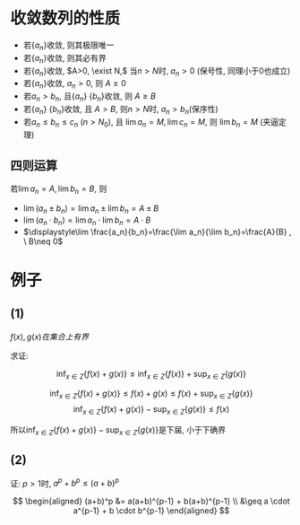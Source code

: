 # 收敛数列的性质

* 若$\{a_n\}$收敛, 则其极限唯一
* 若$\{a_n\}$收敛, 则其必有界
* 若$\{a_n\}$收敛, $A>0, \exist N,$ 当$n>N$时, $a_n>0$ (保号性, 同理小于0也成立)
* 若$\{a_n\}$收敛, $a_n>0$, 则 $A \geq 0$
* 若$a_n > b_n$, 且$\{a_n\} \ \{b_n\}$收敛, 则 $A \geq B$
* 若$\{a_n\} \ \{b_n\}$收敛, 且 $A>B$, 则$n>N$时, $a_n > b_n$(保序性)
* 若$a_n \leq b_n \leq c_n \ (n>N_0)$, 且 $\lim a_n = M, \lim c_n =M$, 则 $\lim b_n = M$ (夹逼定理)

## 四则运算

若$\lim a_n=A, \lim b_n=B$, 则

* $\lim (a_n \pm b_n)=\lim a_n\pm\lim b_n=A\pm B$
* $\lim (a_n \cdot b_n)=\lim a_n\cdot\lim b_n=A\cdot B$
* $\displaystyle\lim \frac{a_n}{b_n}=\frac{\lim a_n}{\lim b_n}=\frac{A}{B} , \ B\neq 0$

# 例子

## (1)

$f(x), g(x)在集合上有界$

求证: 

$$
\inf_{x\in Z}\{f(x)+g(x)\} \leq \inf_{x\in Z}\{f(x)\} + \sup_{x\in Z}\{g(x)\}
$$

$$
\inf_{x\in Z}\{f(x)+g(x)\} \leq f(x) + g(x) \leq f(x) + \sup_{x\in Z}\{g(x)\}
$$
$$
\inf_{x\in Z}\{f(x)+g(x)\} - \sup_{x\in Z}\{g(x)\} \leq f(x)
$$

所以$\displaystyle \inf_{x\in Z}\{f(x)+g(x)\} - \sup_{x\in Z}\{g(x)\}$是下届, 小于下确界

## (2)

证: $p > 1$时, $a^p + b^p \leq (a+b)^p$

$$
\begin{aligned}
(a+b)^p &= a(a+b)^{p-1} + b(a+b)^{p-1} \\
&\geq a \cdot a^{p-1} + b \cdot b^{p-1}
\end{aligned}
$$